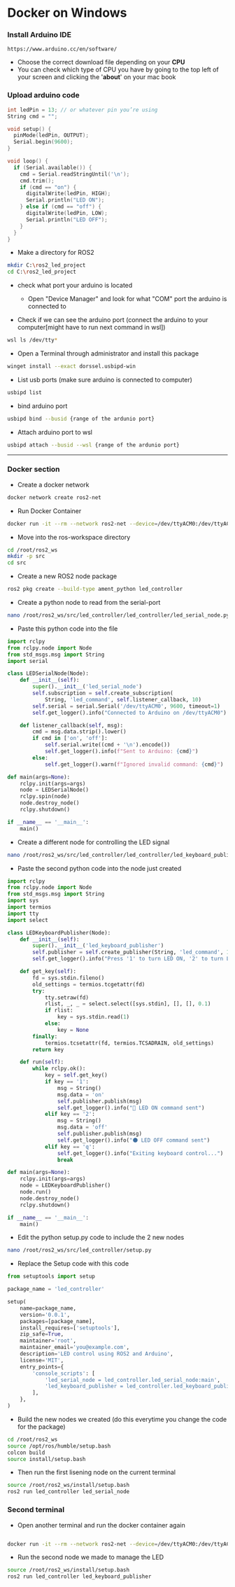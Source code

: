 # Docker on Windows 

### Install Arduino IDE
```web
https://www.arduino.cc/en/software/
```
- Choose the correct download file depending on your **CPU**
- You can check which type of CPU you have by going to the top left of your screen and clicking the '**about**' on your mac book

### Upload arduino code
```c
int ledPin = 13; // or whatever pin you’re using
String cmd = "";

void setup() {
  pinMode(ledPin, OUTPUT);
  Serial.begin(9600);
}

void loop() {
  if (Serial.available()) {
    cmd = Serial.readStringUntil('\n');
    cmd.trim();
    if (cmd == "on") {
      digitalWrite(ledPin, HIGH);
      Serial.println("LED ON");
    } else if (cmd == "off") {
      digitalWrite(ledPin, LOW);
      Serial.println("LED OFF");
    }
  }
}
```

- Make a directory for ROS2
```bash
mkdir C:\ros2_led_project
cd C:\ros2_led_project
```

- check what port your arduino is located
  - Open "Device Manager" and look for what "COM" port the arduino is connected to

- Check if we can see the arduino port (connect the arduino to your computer[might have to run next command in wsl])
```bash
wsl ls /dev/tty*
```
- Open a Terminal through administrator and install this package
```bash
winget install --exact dorssel.usbipd-win
```

- List usb ports (make sure arduino is connected to computer)
```bash
usbipd list
```

- bind arduino port
```bash
usbipd bind --busid {range of the ardunio port}
```

- Attach arduino port to wsl
```bash
usbipd attach --busid --wsl {range of the ardunio port}
```

---
### Docker section
- Create a docker network
```bash
docker network create ros2-net
```
-  Run Docker Container
```bash
docker run -it --rm --network ros2-net --device=/dev/ttyACM0:/dev/ttyACM0 --privileged --shm-size=512m -v C:/ros2_led_project:/root/ros2_ws utsarobotics/ros2-humble:1.2.0 bash
```


- Move into the ros-workspace directory
```bash
cd /root/ros2_ws
mkdir -p src
cd src

```

- Create a new ROS2 node package
```bash
ros2 pkg create --build-type ament_python led_controller
```

- Create a python node to read from the serial-port
```bash
nano /root/ros2_ws/src/led_controller/led_controller/led_serial_node.py
```

- Paste this python code into the file
```python
import rclpy
from rclpy.node import Node
from std_msgs.msg import String
import serial

class LEDSerialNode(Node):
    def __init__(self):
        super().__init__('led_serial_node')
        self.subscription = self.create_subscription(
            String, 'led_command', self.listener_callback, 10)
        self.serial = serial.Serial('/dev/ttyACM0', 9600, timeout=1)
        self.get_logger().info("Connected to Arduino on /dev/ttyACM0")

    def listener_callback(self, msg):
        cmd = msg.data.strip().lower()
        if cmd in ['on', 'off']:
            self.serial.write((cmd + '\n').encode())
            self.get_logger().info(f"Sent to Arduino: {cmd}")
        else:
            self.get_logger().warn(f"Ignored invalid command: {cmd}")

def main(args=None):
    rclpy.init(args=args)
    node = LEDSerialNode()
    rclpy.spin(node)
    node.destroy_node()
    rclpy.shutdown()

if __name__ == '__main__':
    main()
```

- Create a different node for controlling the LED signal
```bash
nano /root/ros2_ws/src/led_controller/led_controller/led_keyboard_publisher.py
```

- Paste the second python code into the node just created
```python
import rclpy
from rclpy.node import Node
from std_msgs.msg import String
import sys
import termios
import tty
import select

class LEDKeyboardPublisher(Node):
    def __init__(self):
        super().__init__('led_keyboard_publisher')
        self.publisher = self.create_publisher(String, 'led_command', 10)
        self.get_logger().info("Press '1' to turn LED ON, '2' to turn LED OFF, 'q' to quit.")

    def get_key(self):
        fd = sys.stdin.fileno()
        old_settings = termios.tcgetattr(fd)
        try:
            tty.setraw(fd)
            rlist, _, _ = select.select([sys.stdin], [], [], 0.1)
            if rlist:
                key = sys.stdin.read(1)
            else:
                key = None
        finally:
            termios.tcsetattr(fd, termios.TCSADRAIN, old_settings)
        return key

    def run(self):
        while rclpy.ok():
            key = self.get_key()
            if key == '1':
                msg = String()
                msg.data = 'on'
                self.publisher.publish(msg)
                self.get_logger().info("🔆 LED ON command sent")
            elif key == '2':
                msg = String()
                msg.data = 'off'
                self.publisher.publish(msg)
                self.get_logger().info("🌑 LED OFF command sent")
            elif key == 'q':
                self.get_logger().info("Exiting keyboard control...")
                break

def main(args=None):
    rclpy.init(args=args)
    node = LEDKeyboardPublisher()
    node.run()
    node.destroy_node()
    rclpy.shutdown()

if __name__ == '__main__':
    main()
```

- Edit the python setup.py code to include the 2 new nodes
```bash
nano /root/ros2_ws/src/led_controller/setup.py
```

- Replace the Setup code with this code
```python
from setuptools import setup

package_name = 'led_controller'

setup(
    name=package_name,
    version='0.0.1',
    packages=[package_name],
    install_requires=['setuptools'],
    zip_safe=True,
    maintainer='root',
    maintainer_email='you@example.com',
    description='LED control using ROS2 and Arduino',
    license='MIT',
    entry_points={
        'console_scripts': [
            'led_serial_node = led_controller.led_serial_node:main',
            'led_keyboard_publisher = led_controller.led_keyboard_publisher:main',
        ],
    },
)
```

- Build the new nodes we created (do this everytime you change the code for the package)
```bash
cd /root/ros2_ws
source /opt/ros/humble/setup.bash
colcon build
source install/setup.bash
```

- Then run the first lisening node on the current terminal
```bash
source /root/ros2_ws/install/setup.bash
ros2 run led_controller led_serial_node
```

### Second terminal

- Open another terminal and run the docker container again
```bash

docker run -it --rm --network ros2-net --device=/dev/ttyACM0:/dev/ttyACM0 --privileged --shm-size=512m -v C:/ros2_led_project:/root/ros2_ws utsarobotics/ros2-humble:1.2.0 bash
```

- Run the second node we made to manage the LED
```bash
source /root/ros2_ws/install/setup.bash
ros2 run led_controller led_keyboard_publisher
```
